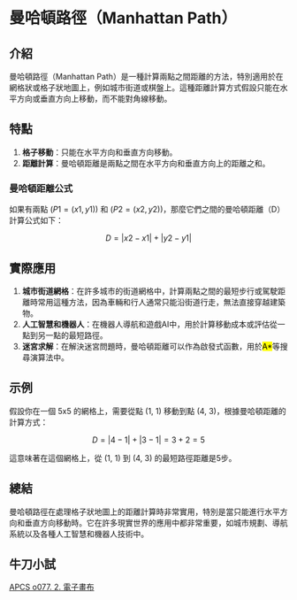 # 曼哈頓路徑（Manhattan Path）

## 介紹
曼哈頓路徑（Manhattan Path）是一種計算兩點之間距離的方法，特別適用於在網格狀或格子狀地圖上，例如城市街道或棋盤上。這種距離計算方式假設只能在水平方向或垂直方向上移動，而不能對角線移動。

## 特點

1. **格子移動**：只能在水平方向和垂直方向移動。
2. **距離計算**：曼哈頓距離是兩點之間在水平方向和垂直方向上的距離之和。

### 曼哈頓距離公式

如果有兩點 $( P1 = (x1, y1) )$ 和 $( P2 = (x2, y2) )$，那麼它們之間的曼哈頓距離（D）計算公式如下：

$$ D = |x2 - x1| + |y2 - y1| $$

## 實際應用

1. **城市街道網格**：在許多城市的街道網格中，計算兩點之間的最短步行或駕駛距離時常用這種方法，因為車輛和行人通常只能沿街道行走，無法直接穿越建築物。
2. **人工智慧和機器人**：在機器人導航和遊戲AI中，用於計算移動成本或評估從一點到另一點的最短路徑。
3. **迷宮求解**：在解決迷宮問題時，曼哈頓距離可以作為啟發式函數，用於<mark>A*</mark>等搜尋演算法中。

## 示例

假設你在一個 5x5 的網格上，需要從點 (1, 1) 移動到點 (4, 3)，根據曼哈頓距離的計算方式：

$$ D = |4 - 1| + |3 - 1| = 3 + 2 = 5 $$

這意味著在這個網格上，從 (1, 1) 到 (4, 3) 的最短路徑距離是5步。

## 總結

曼哈頓路徑在處理格子狀地圖上的距離計算時非常實用，特別是當只能進行水平方向和垂直方向移動時。它在許多現實世界的應用中都非常重要，如城市規劃、導航系統以及各種人工智慧和機器人技術中。


## 牛刀小試
[APCS o077. 2. 電子畫布](https://zerojudge.tw/ShowProblem?problemid=o077)
